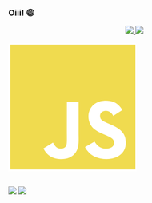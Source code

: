 ### Oiii! 😄

<div align="center">
  <a href="https://github.com/daniellygouveia">
 <img altura="180em" src="https://github-readme-stats.vercel.app/api?username=daniellygouveia&show_icons=true&theme=dracula&include_all_commits=true&count_private=true"/>
 <img altura="180em" src="https://github-readme-stats.vercel.app/api/top-langs/?username=daniellygouveia&layout=compact&langs_count=7&theme=dracula"/>
</div>
  
  </div>
<div style="display: inline_block"><br>
 <img align="center" alt="Rafa-Js" altura="30" largura="40" src="https://raw.githubusercontent.com/devicons/devicon/master/icons/javascript/javascript-plain.svg">
</div>

##
<div>
  <a href="https://instagram.com/daniellygouveia" target="_blank"><img src="https://img.shields.io/badge/-Instagram-%23E4405F?style=for-the-badge&logo=instagram&logoColor=white" target="_blank"></a>
  <a href="https://www.linkedin.com/in/daniellygouveiadeoliveira-45875016a" target="_blank"><img src="https://img.shields.io/badge/-LinkedIn-%230077B5?style=for-the-badge&logo=linkedin&logoColor=white" target="_blank"></a>   
</div>
